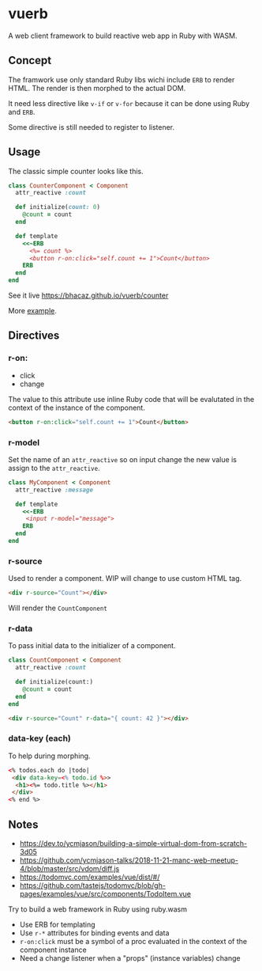 # vuerb

A web client framework to build reactive web app in Ruby with WASM.

## Concept

The framwork use only standard Ruby libs wichi include `ERB` to render HTML.
The render is then morphed to the actual DOM.

It need less directive like `v-if` or `v-for` because it can be done using Ruby and `ERB`.

Some directive is still needed to register to listener.

## Usage

The classic simple counter looks like this.

```ruby
class CounterComponent < Component
  attr_reactive :count

  def initialize(count: 0)
    @count = count
  end

  def template
    <<~ERB
      <%= count %>
      <button r-on:click="self.count += 1">Count</button>
    ERB
  end
end
```

See it live https://bhacaz.github.io/vuerb/counter

More [example](https://github.com/Bhacaz/vuerb/blob/gh-pages/README.md).

## Directives

### r-on:

- click
- change

The value to this attribute use inline Ruby code that will be evalutated in the context of the
instance of the component.

```html
<button r-on:click="self.count += 1">Count</button>
```

### r-model

Set the name of an `attr_reactive` so on input change the new value is assign to the 
`attr_reactive`.

```ruby
class MyComponent < Component
  attr_reactive :message

  def template
    <<-ERB
     <input r-model="message">
    ERB
  end
end
```


### r-source

Used to render a component. WIP will change to use custom HTML tag.

```html
<div r-source="Count"></div>
```

Will render the `CountComponent`

### r-data

To pass initial data to the initializer of a component.

```ruby
class CountComponent < Component
  attr_reactive :count

  def initialize(count:)
    @count = count
  end
end
```

```html
<div r-source="Count" r-data="{ count: 42 }"></div>
```

### data-key (each)

To help during morphing.

```html
<% todos.each do |todo|
 <div data-key=<% todo.id %>>
  <h1><%= todo.title %></h1>
 </div>
<% end %>
```

## Notes

* https://dev.to/ycmjason/building-a-simple-virtual-dom-from-scratch-3d05
* https://github.com/ycmjason-talks/2018-11-21-manc-web-meetup-4/blob/master/src/vdom/diff.js
* https://todomvc.com/examples/vue/dist/#/
* https://github.com/tastejs/todomvc/blob/gh-pages/examples/vue/src/components/TodoItem.vue

Try to build a web framework in Ruby using ruby.wasm

* Use ERB for templating
* Use `r-*` attributes for binding events and data
* `r-on:click` must be a symbol of a proc evaluated in the context of the component instance
* Need a change listener when a "props" (instance variables) change
